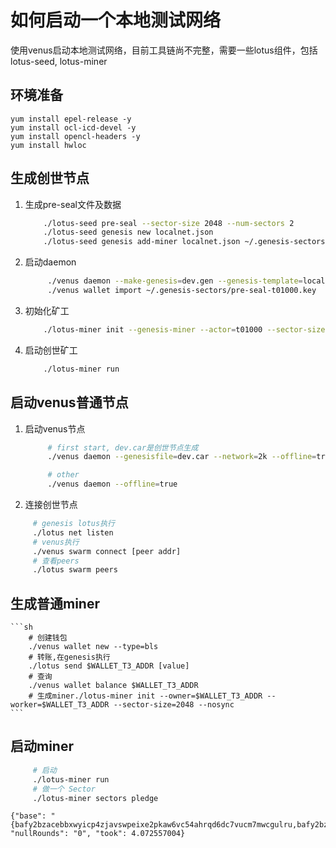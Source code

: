 # 如何启动一个本地测试网络

使用venus启动本地测试网络，目前工具链尚不完整，需要一些lotus组件，包括lotus-seed, lotus-miner

## 环境准备

```
yum install epel-release -y
yum install ocl-icd-devel -y
yum install opencl-headers -y
yum install hwloc
```

## 生成创世节点

1. 生成pre-seal文件及数据
   
    ```sh
        ./lotus-seed pre-seal --sector-size 2048 --num-sectors 2
        ./lotus-seed genesis new localnet.json
        ./lotus-seed genesis add-miner localnet.json ~/.genesis-sectors/pre-seal-t01000.json
    ```

2. 启动daemon
   
   ```sh
        ./venus daemon --make-genesis=dev.gen --genesis-template=localnet.json --bootstrap=false
        ./venus wallet import ~/.genesis-sectors/pre-seal-t01000.key
   ```
   
3. 初始化矿工
   
    ```sh
        ./lotus-miner init --genesis-miner --actor=t01000 --sector-size=2048 --pre-sealed-sectors=~/.genesis-sectors --pre-sealed-metadata=~/.genesis-sectors/pre-seal-t01000.json --nosync
   ```
4. 启动创世矿工

    ```sh
        ./lotus-miner run
    ```

## 启动venus普通节点

1. 启动venus节点
   ```sh
        # first start, dev.car是创世节点生成
        ./venus daemon --genesisfile=dev.car --network=2k --offline=true

        # other
        ./venus daemon --offline=true
   ```
2.  连接创世节点
   ```sh
        # genesis lotus执行
        ./lotus net listen
        # venus执行
        ./venus swarm connect [peer addr]
        # 查看peers
        ./lotus swarm peers
   ```

## 生成普通miner

    ```sh
        # 创建钱包
        ./venus wallet new --type=bls
        # 转账,在genesis执行
        ./lotus send $WALLET_T3_ADDR [value]
        # 查询
        ./venus wallet balance $WALLET_T3_ADDR
        # 生成miner./lotus-miner init --owner=$WALLET_T3_ADDR --worker=$WALLET_T3_ADDR --sector-size=2048 --nosync
    ```

## 启动miner

   ```sh
        # 启动
        ./lotus-miner run
        # 做一个 Sector
        ./lotus-miner sectors pledge
   ```


   	{"base": "{bafy2bzacebbxwyicp4zjavswpeixe2pkaw6vc54ahrqd6dc7vucm7mwcgulru,bafy2bzacebv2awifkmvdgrk2gpnk7qj5pca57bc54pfsurmkekxiu5uwvublw,bafy2bzacedjtnpprzlmk5vhukc4wboxgtwvxh6kdjsskmhtopqs5gt2yh5lha,bafy2bzacedemqsqgpmqktieayjj4a3cxyedh6nak7vito22k25lro37ioqpqy,bafy2bzacebgpggug242sexq7luvn5armividdbksww6gh47df4cg3dkzjrkz6,bafy2bzaceb2jruetan7pjgn7c5ea2tv6nfibqmmtp7pl2s2aww6gxlc6hbsnw,bafy2bzacecrx3fnuoukr5z3lxwyixxdn4lhm5iwlyfxxnksvrli5l6crnk3ly,bafy2bzacearmqayjayn742kbgve7z57a2q36spnxnmntgy7mi27swkwm34urq,bafy2bzaceb27bs5kv7gl2sarv7m2qpgkyn7hvy2nh4n5my73tlivuu7vz4rpe,bafy2bzaced4wvfvdhmhsqkdqngz4boolhwavi7p6du3mnuczmhmzjwqy3r2ti,bafy2bzacecisgkx5utbvzl67uiteg6mifytt7lkkjld72jiigpswcfxaejpga}", "nullRounds": "0", "took": 4.072557004}